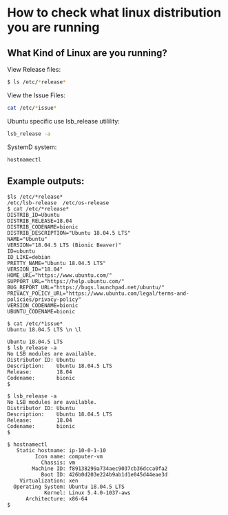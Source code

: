 # How to check what linux distribution you are running


What Kind of Linux are you running?
---
View Release files:
```bash
$ ls /etc/*release*
```

View the Issue Files:
```bash
cat /etc/*issue*
```

Ubuntu specific use lsb_release utilility:
```bash
lsb_release -a
```

SystemD system:
```bash
hostnamectl
```

Example outputs:
---
```
$ls /etc/*release*
/etc/lsb-release  /etc/os-release
$ cat /etc/*release*
DISTRIB_ID=Ubuntu
DISTRIB_RELEASE=18.04
DISTRIB_CODENAME=bionic
DISTRIB_DESCRIPTION="Ubuntu 18.04.5 LTS"
NAME="Ubuntu"
VERSION="18.04.5 LTS (Bionic Beaver)"
ID=ubuntu
ID_LIKE=debian
PRETTY_NAME="Ubuntu 18.04.5 LTS"
VERSION_ID="18.04"
HOME_URL="https://www.ubuntu.com/"
SUPPORT_URL="https://help.ubuntu.com/"
BUG_REPORT_URL="https://bugs.launchpad.net/ubuntu/"
PRIVACY_POLICY_URL="https://www.ubuntu.com/legal/terms-and-policies/privacy-policy"
VERSION_CODENAME=bionic
UBUNTU_CODENAME=bionic
```

```
$ cat /etc/*issue*
Ubuntu 18.04.5 LTS \n \l

Ubuntu 18.04.5 LTS
$ lsb_release -a
No LSB modules are available.
Distributor ID: Ubuntu
Description:    Ubuntu 18.04.5 LTS
Release:        18.04
Codename:       bionic
$ 
```

```
$ lsb_release -a
No LSB modules are available.
Distributor ID: Ubuntu
Description:    Ubuntu 18.04.5 LTS
Release:        18.04
Codename:       bionic
$ 
```

```
$ hostnamectl
   Static hostname: ip-10-0-1-10
         Icon name: computer-vm
           Chassis: vm
        Machine ID: f89138299a734aec9037cb36dcca0fa2
           Boot ID: 426b0d203e224b9ab1d1e045d44eae3d
    Virtualization: xen
  Operating System: Ubuntu 18.04.5 LTS
            Kernel: Linux 5.4.0-1037-aws
      Architecture: x86-64
$
```





